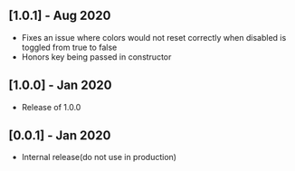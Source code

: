 ## [1.0.1] - Aug 2020

* Fixes an issue where colors would not reset correctly when disabled is toggled from true to false
* Honors key being passed in constructor

## [1.0.0] - Jan 2020

* Release of 1.0.0

## [0.0.1] - Jan 2020

* Internal release(do not use in production)